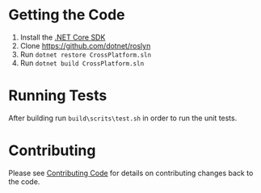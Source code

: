 # Getting the Code

1. Install the [.NET Core SDK](https://www.microsoft.com/net/download/core)
1. Clone https://github.com/dotnet/roslyn
1. Run `dotnet restore CrossPlatform.sln`
1. Run `dotnet build CrossPlatform.sln`

# Running Tests

After building run `build\scrits\test.sh` in order to run the unit tests.

# Contributing

Please see [Contributing Code](https://github.com/dotnet/roslyn/blob/master/CONTRIBUTING.md) for details on contributing changes back to the code.
